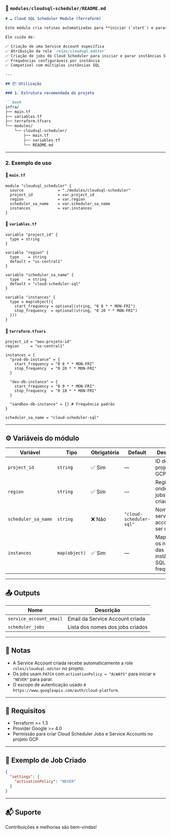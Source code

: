 ### 📄 `modules/cloudsql-scheduler/README.md`

````markdown
# ☁️ Cloud SQL Scheduler Module (Terraform)

Este módulo cria rotinas automatizadas para **iniciar (`start`) e parar (`stop`) instâncias do Cloud SQL** utilizando o **Cloud Scheduler** no GCP.

Ele cuida de:

✅ Criação de uma Service Account específica  
✅ Atribuição da role `roles/cloudsql.editor`  
✅ Criação de jobs do Cloud Scheduler para iniciar e parar instâncias SQL  
✅ Frequências configuráveis por instância  
✅ Compatível com múltiplas instâncias SQL

---

## 📦 Utilização

### 1. Estrutura recomendada do projeto

```bash
infra/
├── main.tf
├── variables.tf
├── terraform.tfvars
└── modules/
    └── cloudsql-scheduler/
        ├── main.tf
        ├── variables.tf
        └── README.md
````

---

### 2. Exemplo de uso

#### 📄 `main.tf`

```hcl
module "cloudsql_scheduler" {
  source               = "./modules/cloudsql-scheduler"
  project_id           = var.project_id
  region               = var.region
  scheduler_sa_name    = var.scheduler_sa_name
  instances            = var.instances
}
```

#### 📄 `variables.tf`

```hcl
variable "project_id" {
  type = string
}

variable "region" {
  type    = string
  default = "us-central1"
}

variable "scheduler_sa_name" {
  type    = string
  default = "cloud-scheduler-sql"
}

variable "instances" {
  type = map(object({
    start_frequency = optional(string, "0 8 * * MON-FRI")
    stop_frequency  = optional(string, "0 20 * * MON-FRI")
  }))
}
```

#### 📄 `terraform.tfvars`

```hcl
project_id = "meu-projeto-id"
region     = "us-central1"

instances = {
  "prod-db-instance" = {
    start_frequency = "0 8 * * MON-FRI"
    stop_frequency  = "0 20 * * MON-FRI"
  }

  "dev-db-instance" = {
    start_frequency = "0 9 * * MON-FRI"
    stop_frequency  = "0 18 * * MON-FRI"
  }

  "sandbox-db-instance" = {} # Frequência padrão
}

scheduler_sa_name = "cloud-scheduler-sql"
```

---

## ⚙️ Variáveis do módulo

| Variável            | Tipo          | Obrigatória | Default                 | Descrição                                               |
| ------------------- | ------------- | ----------- | ----------------------- | ------------------------------------------------------- |
| `project_id`        | `string`      | ✅ Sim       | —                       | ID do projeto GCP                                       |
| `region`            | `string`      | ✅ Sim       | —                       | Região onde os jobs serão criados                       |
| `scheduler_sa_name` | `string`      | ❌ Não       | `"cloud-scheduler-sql"` | Nome da service account a ser criada                    |
| `instances`         | `map(object)` | ✅ Sim       | —                       | Mapa com os nomes das instâncias SQL e suas frequências |

---

## 📤 Outputs

| Nome                    | Descrição                        |
| ----------------------- | -------------------------------- |
| `service_account_email` | Email da Service Account criada  |
| `scheduler_jobs`        | Lista dos nomes dos jobs criados |

---

## 🧠 Notas

* A Service Account criada recebe automaticamente a role `roles/cloudsql.editor` no projeto.
* Os jobs usam `PATCH` com `activationPolicy = "ALWAYS"` para iniciar e `"NEVER"` para parar.
* O escopo de autenticação usado é `https://www.googleapis.com/auth/cloud-platform`.

---

## 🚀 Requisitos

* Terraform >= 1.3
* Provider Google >= 4.0
* Permissão para criar Cloud Scheduler Jobs e Service Accounts no projeto GCP

---

## 📎 Exemplo de Job Criado

```json
{
  "settings": {
    "activationPolicy": "NEVER"
  }
}
```

---

## 📬 Suporte

Contribuições e melhorias são bem-vindas!

